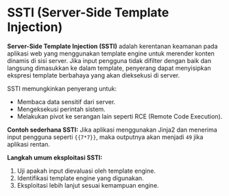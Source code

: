 # SSTI (Server-Side Template Injection)

**Server-Side Template Injection (SSTI)** adalah kerentanan keamanan pada aplikasi web yang menggunakan template engine untuk merender konten dinamis di sisi server. Jika input pengguna tidak difilter dengan baik dan langsung dimasukkan ke dalam template, penyerang dapat menyisipkan ekspresi template berbahaya yang akan dieksekusi di server.

SSTI memungkinkan penyerang untuk:

- Membaca data sensitif dari server.
- Mengeksekusi perintah sistem.
- Melakukan pivot ke serangan lain seperti RCE (Remote Code Execution).

**Contoh sederhana SSTI:**
Jika aplikasi menggunakan Jinja2 dan menerima input pengguna seperti `{{7*7}}`, maka outputnya akan menjadi `49` jika aplikasi rentan.

**Langkah umum eksploitasi SSTI:**

1. Uji apakah input dievaluasi oleh template engine.
2. Identifikasi template engine yang digunakan.
3. Eksploitasi lebih lanjut sesuai kemampuan engine.
